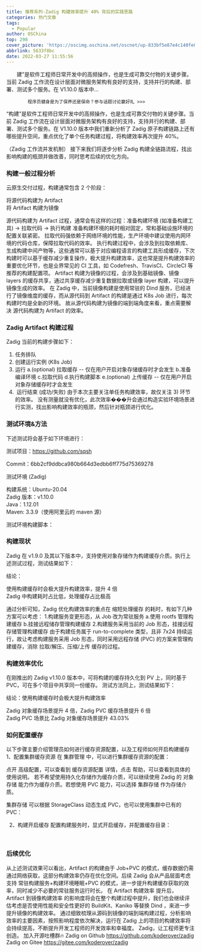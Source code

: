```yaml
---
title: 推荐系列-Zadig 构建效率提升 40% 背后的实践思路
categories: 热门文章
tags:
  - Popular
author: OSChina
top: 298
cover_picture: 'https://oscimg.oschina.net/oscnet/up-833bf5e87e4c140fe0ab2362d96c8cc925a.png'
abbrlink: 5633f8bc
date: 2022-03-27 11:55:56
---
```


&emsp;&emsp;建”是软件工程师日常开发中的高频操作，也是生成可靠交付物的关键步骤。当前 Zadig 工作流在设计层面对微服务架构有良好的支持，支持并行的构建、部署、测试多个服务。在 V1.10.0 版本中...
<!-- more -->

                                                                                                                    
            程序员健身是为了保养还是保命？参与话题讨论赢好礼 >>>
            
                                                                                                     
“构建”是软件工程师日常开发中的高频操作，也是生成可靠交付物的关键步骤。当前 Zadig 工作流在设计层面对微服务架构有良好的支持，支持并行的构建、部署、测试多个服务。在 V1.10.0 版本中我们重新分析了 Zadig 原子构建链路上还有哪些提升空间，重点优化了单个任务构建过程，将构建效率再次提升 40%。 
 
（Zadig 工作流并发机制） 
接下来我们将逐步分析 Zadig 构建全链路流程，找出影响构建的瓶颈并做改善，同时思考后续的优化方向。 
  
 
### 构建一般过程分析 
云原生交付过程，构建通常包含 2 个阶段： 
 
  将源代码构建为 Artifact  
  将 Artifact 构建为镜像  
 
源代码构建为 Artifact 过程，通常会有这样的过程：准备构建环境 (如准备构建工具) -> 拉取代码 -> 执行构建 
准备构建环境的耗时相对固定，常和基础设施环境的配置关联紧密。 
拉取代码强依赖于网络环境的性能，生产环境中建议使用内网环境的代码仓库，保障拉取代码的效率。 
执行构建过程中，会涉及到拉取依赖库、生成构建中间产物等，这些通常可以基于对应编程语言的构建工具形成缓存，下次构建时可以基于缓存减少重复操作，极大提升构建效率，这也常是提升构建效率的重要优化环节，也是业界常见的 CI 工具，如 Codefresh、TravisCI、CircleCI 等推荐的构建配置项。 
Artifact 构建为镜像的过程，会涉及到基础镜像、镜像 layers 的缓存共享，通过共享缓存减少重复数据拉取或镜像 layer 构建，可以提升镜像生成的效率。 
在 Zadig 中，当前镜像构建是使用常驻的 Dind 服务，已经进行了镜像维度的缓存，而从源代码到 Artifact 的构建是通过 K8s Job 进行，每次构建时均是全新的环境。 
故从源代码构建为镜像的端到端角度来看，重点需要解决 源代码构建为 Artifact 的效率。 
 
### Zadig Artifact 构建过程 
Zadig 当前的构建步骤如下： 
1. 任务排队 
2. 创建运行实例 (K8s Job) 
3. 运行 
a.(optional) 拉取缓存 -- 仅在用户开启对象存储缓存时才会发生 
b.准备编译环境 
c.拉取代码 
d.执行构建脚本 
e.(optional) 上传缓存 -- 仅在用户开启对象存储缓存时才会发生 
4.  运行结束 (成功/失败) 
由于本次主要关注单任务构建效率，故仅关注 3) 环节的效率。 
没有测量就没有优化，此次效率���升会通过构造实验环境场景进行实测，找出影响构建效率的瓶颈，然后针对瓶颈进行优化。 
 
### 测试环境&方法 
下述测试将会基于如下环境进行： 
 
  测试项目：https://github.com/sqsh  
 
 
  Commit：6bb2cf9ddbca980b664d3edbb6ff775d75369278  
 
 
  测试环境 (Zadig)  
 
 
  构建系统：Ubuntu-20.04  
  Zadig 版本：v1.10.0  
  Java：1.12.01  
  Maven: 3.3.9（使用阿里云的 maven 源）  
 
测试环境构建脚本： 
 
 
### 构建现状 
Zadig 在 v1.9.0 及其以下版本中，支持使用对象存储作为构建缓存介质。执行上述测试过程，测试结果如下： 
 
结论： 
 
  使用构建缓存时会极大提升构建效率，提升 4 倍  
  Zadig 中构建耗时占比低，处理缓存占比极高  
 
通过分析可知，Zadig 优化构建效率的重点在 缩短处理缓存 的耗时，有如下几种方案可以考虑： 
1.构建服务变更形态，从 Job 改为常驻服务 
a.使用 rootfs 管理构建缓存 
b.挂接远程储存管理构建缓存 
2.构建服务采用当前的 Job 形态，挂接远程存储管理构建缓存 
由于构建任务属于 run-to-complete 类型，且非 7x24 持续运行，故让考虑构建服务采用 Job 形态，同时采用远程存储 (PVC) 的方案来管理构建缓存，消除 拉取/解压、压缩/上传 缓存的过程。 
 
### 构建效率优化 
在刚推出的 Zadig v1.10.0 版本中，可将构建的缓存持久化到 PV 上，同时基于 PVC，可在多个项目中共享同一份缓存。 
测试方法同上，测试结果如下： 
 
结论：使用构建缓存时会极大提升构建效率 
 
  Zadig 对象缓存场景提升 4 倍，Zadig PVC 缓存场景提升 6 倍  
  Zadig PVC 场景比 Zadig 对象缓存场景提升 43.03%  
 
 
### 如何配置缓存 
以下步骤主要介绍管理员如何进行缓存资源配置，以及工程师如何开启构建缓存 
1、配置集群缓存资源 
在 集群管理 中，可以进行集群缓存资源的配置： 
 
点开 高级配置，可以查看到 缓存资源配置 详情，点击 帮助，可以查看到具体的使用说明。 
若不希望使用持久化存储作为缓存介质，可以继续使用 Zadig 的 对象存储 能力作为缓存介质。若想使用 PVC 能力，可以选择 集群存储 作为存储介质。 
 
集群存储 可以根据 StorageClass 动态生成 PVC，也可以使用集群中已有的 PVC： 
 
 
  
2、构建开启缓存 
配置构建服务时，显式开启缓存，并配置缓存目录： 
 
  
 
### 后续优化 
从上述测试效果可以看出，Artifact 的构建由于 Job+PVC 的模式，缓存数据仍需通过网络获取，这部分构建效率仍存在优化空间。后续 Zadig 会从产品层面考虑支持 常驻构建服务+构建环境睡眠+PVC 的模式，进一步提升构建缓存获取的效率，同时减少不必要的常驻服务运行时长。 
在 Artifact 构建效率 提升后，Artifact 到镜像构建效率 的影响度将会在整个构建过程中提升，我们也会继续评估考虑是否使用性能和安全性更好的 BuildKit、Kaniko 等替换 Dind ，来进一步提升镜像的构建效率。 
通过细致梳理从源码到镜像的端到端构建过程，分析影响效率的主要因素，按照影响程度依次解决，运行在 Zadig 上的项目的构建效率将会持续提高，不断提升开发工程师的开发效率和幸福度。 
Zadig，让工程师更专注创造。 
加入开源吐槽群🔥 
Zadig on Github https://github.com/koderover/zadig 
Zadig on Gitee https://gitee.com/koderover/zadig
                                        